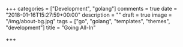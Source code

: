 +++
categories = ["Development", "golang"]
comments = true
date = "2018-01-16T15:27:59+00:00"
description = ""
draft = true
image = "/img/about-bg.jpg"
tags = ["go", "golang", "templates", "themes", "development"]
title = "Going All-In"

+++

